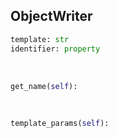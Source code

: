 ## <a id="Peeves.Doc.Writers.ObjectWriter">ObjectWriter</a>


```python
template: str
identifier: property
```
<a id="Peeves.Doc.Writers.ObjectWriter.get_name">&nbsp;</a>
```python
get_name(self): 
```

<a id="Peeves.Doc.Writers.ObjectWriter.template_params">&nbsp;</a>
```python
template_params(self): 
```

